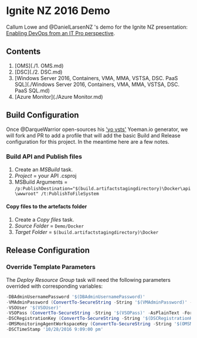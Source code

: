 # Ignite NZ 2016 Demo

Callum Lowe and @DanielLarsenNZ 's demo for the Ignite NZ presentation: [Enabling DevOps from an IT Pro perspective].

## Contents

1. [OMS](./1. OMS.md)
1. [DSC](./2. DSC.md)
1. [Windows Server 2016, Containers, VMA, MMA, VSTSA, DSC.  PaaS SQL](./Windows Server 2016, Containers, VMA, MMA, VSTSA, DSC.  PaaS SQL.md)
1. [Azure Monitor](./Azure Monitor.md)

## Build Configuration

Once @DarqueWarrior open-sources his ['yo vsts'] Yoeman.io generator, we will fork
and PR to add a profile that will add the basic Build and Release configuration
for this project. In the meantime here are a few notes.

### Build API and Publish files

1. Create an _MSBuild_ task.
1. _Project_ = your API .csproj
1. MSBuild Arguments = `/p:PublishDestination="$(build.artifactstagingdirectory)\Docker\api\wwwroot" /t:PublishToFileSystem`

#### Copy files to the artefacts folder

1. Create a _Copy files_ task.
1. _Source Folder_ = `Demo/Docker`
1. _Target Folder_ = `$(build.artifactstagingdirectory)\Docker`

## Release Configuration

### Override Template Parameters

The *Deploy Resource Group* task will need the following parameters overrided with corresponding variables:

```powershell
-DBAdminUsernamePassword '$(DBAdminUsernamePassword)'
-VMAdminPassword (ConvertTo-SecureString -String '$(VMAdminPassword)' -AsPlainText -Force)
-VSOUser '$(VSOUser)'
-VSOPass (ConvertTo-SecureString -String '$(VSOPass)' -AsPlainText -Force)
-DSCRegistrationKey (ConvertTo-SecureString -String '$(DSCRegistrationKey)' -AsPlainText -Force)
-OMSMonitoringAgentWorkspaceKey (ConvertTo-SecureString -String '$(OMSMonitoringAgentWorkspaceKey)' -AsPlainText -Force)
-DSCTimeStamp '10/28/2016 9:09:00 pm'
```

[Enabling DevOps from an IT Pro perspective]:https://channel9.msdn.com/events/Ignite/New-Zealand-2016/M371
['yo vsts']:https://channel9.msdn.com/events/Ignite/New-Zealand-2016/M328
